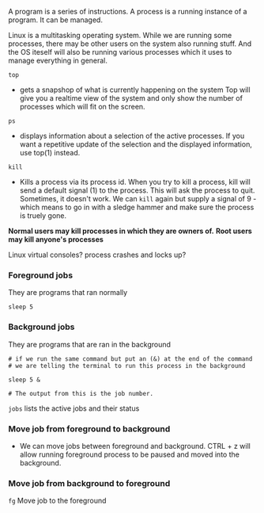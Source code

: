A program is a series of instructions.
A process is a running instance of a program. It can be managed.

Linux is a multitasking operating system. 
While we are running some processes, there may be other users on the system also running stuff. And the OS iteself will also be running various processes which it uses to manage everything in general.

```top```
- gets a snapshop of what is currently happening on the system
Top will give you a realtime view of the system and only show the number of processes which will fit on the screen. 

```ps```
- displays information about a selection of the active processes.
If you want a repetitive update of the selection and the displayed
information, use top(1) instead.

```kill```
- Kills a process via its process id.
When you try to kill a process, kill will send a default signal (1) to the process. This will ask the process to quit.
Sometimes, it doesn't work. We can ```kill``` again but supply a signal of 9 - which means to go in with a sledge hammer and make sure the process is truely gone.

**Normal users may kill processes in which they are owners of.**
**Root users may kill anyone's processes**

Linux virtual consoles? process crashes and locks up?


### Foreground jobs
They are programs that ran normally

```
sleep 5
```
### Background jobs
They are programs that are ran in the background 
```
# if we run the same command but put an (&) at the end of the command
# we are telling the terminal to run this process in the background

sleep 5 &

# The output from this is the job number.
```

```jobs``` lists the active jobs and their status

### Move job from foreground to background
- We can move jobs between foreground and background. CTRL + z will allow running foreground process to be paused and moved into the background.

### Move job from background to foreground
```fg``` Move job to the foreground